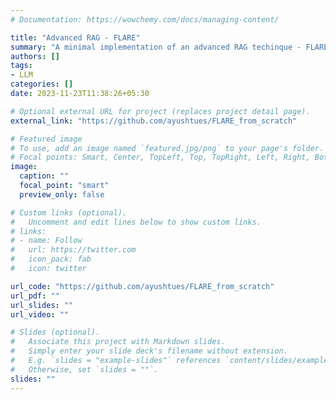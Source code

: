 ```yaml
---
# Documentation: https://wowchemy.com/docs/managing-content/

title: "Advanced RAG - FLARE"
summary: "A minimal implementation of an advanced RAG techinque - FLARE"
authors: []
tags:
- LLM
categories: []
date: 2023-11-23T11:38:26+05:30

# Optional external URL for project (replaces project detail page).
external_link: "https://github.com/ayushtues/FLARE_from_scratch"

# Featured image
# To use, add an image named `featured.jpg/png` to your page's folder.
# Focal points: Smart, Center, TopLeft, Top, TopRight, Left, Right, BottomLeft, Bottom, BottomRight.
image:
  caption: ""
  focal_point: "smart"
  preview_only: false

# Custom links (optional).
#   Uncomment and edit lines below to show custom links.
# links:
# - name: Follow
#   url: https://twitter.com
#   icon_pack: fab
#   icon: twitter

url_code: "https://github.com/ayushtues/FLARE_from_scratch"
url_pdf: ""
url_slides: ""
url_video: ""

# Slides (optional).
#   Associate this project with Markdown slides.
#   Simply enter your slide deck's filename without extension.
#   E.g. `slides = "example-slides"` references `content/slides/example-slides.md`.
#   Otherwise, set `slides = ""`.
slides: ""
---
```

